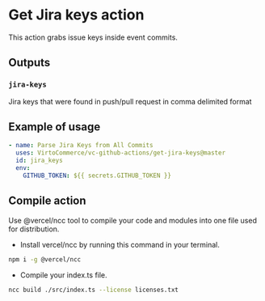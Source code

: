# Get Jira keys action

This action grabs issue keys inside event commits.

## Outputs

### `jira-keys`

Jira keys that were found in push/pull request in comma delimited format

## Example of usage

```yml
- name: Parse Jira Keys from All Commits
  uses: VirtoCommerce/vc-github-actions/get-jira-keys@master
  id: jira_keys
  env:
    GITHUB_TOKEN: ${{ secrets.GITHUB_TOKEN }}
```

## Compile action

Use @vercel/ncc tool to compile your code and modules into one file used for distribution.

- Install vercel/ncc by running this command in your terminal.

```bash
npm i -g @vercel/ncc
```

- Compile your index.ts file.

```bash
ncc build ./src/index.ts --license licenses.txt
```
